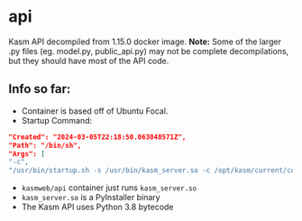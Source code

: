# api
Kasm API decompiled from 1.15.0 docker image.
**Note:** Some of the larger .py files (eg. model.py, public_api.py) may not be complete decompilations, but they should have most of the API code.

## Info so far:
* Container is based off of Ubuntu Focal.
* Startup Command:
```json
"Created": "2024-03-05T22:18:50.063048571Z",
"Path": "/bin/sh",
"Args": [
"-c",
"/usr/bin/startup.sh -s /usr/bin/kasm_server.so -c /opt/kasm/current/conf/app/api.app.config.yaml -p \"--enable-admin-api --enable-client-api --enable-public-api\""],
```
* `kasmweb/api` container just runs `kasm_server.so`
* `kasm_server.so` is a PyInstaller binary
* The Kasm API uses Python 3.8 bytecode
